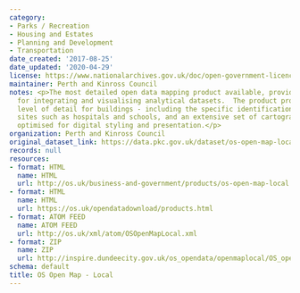 ```yaml
---
category:
- Parks / Recreation
- Housing and Estates
- Planning and Development
- Transportation
date_created: '2017-08-25'
date_updated: '2020-04-29'
license: https://www.nationalarchives.gov.uk/doc/open-government-licence/version/3/
maintainer: Perth and Kinross Council
notes: <p>The most detailed open data mapping product available, providing a backdrop
  for integrating and visualising analytical datasets.  The product provides an enhanced
  level of detail for buildings - including the specific identification of functional
  sites such as hospitals and schools, and an extensive set of cartographic names
  optimised for digital styling and presentation.</p>
organization: Perth and Kinross Council
original_dataset_link: https://data.pkc.gov.uk/dataset/os-open-map-local
records: null
resources:
- format: HTML
  name: HTML
  url: http://os.uk/business-and-government/products/os-open-map-local.html
- format: HTML
  name: HTML
  url: https://os.uk/opendatadownload/products.html
- format: ATOM FEED
  name: ATOM FEED
  url: http://os.uk/xml/atom/OSOpenMapLocal.xml
- format: ZIP
  name: ZIP
  url: http://inspire.dundeecity.gov.uk/os_opendata/openmaplocal/OS_openmaplocal_dundee.zip
schema: default
title: OS Open Map - Local
---
```

